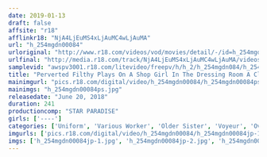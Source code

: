 ```yaml
---
date: 2019-01-13
draft: false
affsite: "r18"
afflinkr18: "NjA4LjEuMS4xLjAuMC4wLjAuMA"
url: "h_254mgdn00084"
urloriginal: "http://www.r18.com/videos/vod/movies/detail/-/id=h_254mgdn00084"
urlfinal: "http://media.r18.com/track/NjA4LjEuMS4xLjAuMC4wLjAuMA/videos/vod/movies/detail/-/id=h_254mgdn00084"
samplevid: "awspv3001.r18.com/litevideo/freepv/h/h_2/h_254mgdn084/h_254mgdn084_dmb_w.mp4"
title: "Perverted Filthy Plays On A Shop Girl In The Dressing Room A Closed Room Peeping Special 240 Minutes"
mainimgurl: "pics.r18.com/digital/video/h_254mgdn00084/h_254mgdn00084ps.jpg"
mainimgs: "h_254mgdn00084ps.jpg"
releasedate: "June 20, 2018"
duration: 241
productioncomp: "STAR PARADISE"
girls: ['----']
categories: ['Uniform', 'Various Worker', 'Older Sister', 'Voyeur', 'Over 4 Hours', 'Hi-Def']
imgurls: ['pics.r18.com/digital/video/h_254mgdn00084/h_254mgdn00084jp-1.jpg', 'pics.r18.com/digital/video/h_254mgdn00084/h_254mgdn00084jp-2.jpg', 'pics.r18.com/digital/video/h_254mgdn00084/h_254mgdn00084jp-3.jpg', 'pics.r18.com/digital/video/h_254mgdn00084/h_254mgdn00084jp-4.jpg', 'pics.r18.com/digital/video/h_254mgdn00084/h_254mgdn00084jp-5.jpg', 'pics.r18.com/digital/video/h_254mgdn00084/h_254mgdn00084jp-6.jpg', 'pics.r18.com/digital/video/h_254mgdn00084/h_254mgdn00084jp-7.jpg', 'pics.r18.com/digital/video/h_254mgdn00084/h_254mgdn00084jp-8.jpg', 'pics.r18.com/digital/video/h_254mgdn00084/h_254mgdn00084jp-9.jpg', 'pics.r18.com/digital/video/h_254mgdn00084/h_254mgdn00084jp-10.jpg', 'pics.r18.com/digital/video/h_254mgdn00084/h_254mgdn00084jp-11.jpg', 'pics.r18.com/digital/video/h_254mgdn00084/h_254mgdn00084jp-12.jpg', 'pics.r18.com/digital/video/h_254mgdn00084/h_254mgdn00084jp-13.jpg', 'pics.r18.com/digital/video/h_254mgdn00084/h_254mgdn00084jp-14.jpg', 'pics.r18.com/digital/video/h_254mgdn00084/h_254mgdn00084jp-15.jpg', 'pics.r18.com/digital/video/h_254mgdn00084/h_254mgdn00084jp-16.jpg', 'pics.r18.com/digital/video/h_254mgdn00084/h_254mgdn00084jp-17.jpg', 'pics.r18.com/digital/video/h_254mgdn00084/h_254mgdn00084jp-18.jpg', 'pics.r18.com/digital/video/h_254mgdn00084/h_254mgdn00084jp-19.jpg', 'pics.r18.com/digital/video/h_254mgdn00084/h_254mgdn00084jp-20.jpg']
imgs: ['h_254mgdn00084jp-1.jpg', 'h_254mgdn00084jp-2.jpg', 'h_254mgdn00084jp-3.jpg', 'h_254mgdn00084jp-4.jpg', 'h_254mgdn00084jp-5.jpg', 'h_254mgdn00084jp-6.jpg', 'h_254mgdn00084jp-7.jpg', 'h_254mgdn00084jp-8.jpg', 'h_254mgdn00084jp-9.jpg', 'h_254mgdn00084jp-10.jpg', 'h_254mgdn00084jp-11.jpg', 'h_254mgdn00084jp-12.jpg', 'h_254mgdn00084jp-13.jpg', 'h_254mgdn00084jp-14.jpg', 'h_254mgdn00084jp-15.jpg', 'h_254mgdn00084jp-16.jpg', 'h_254mgdn00084jp-17.jpg', 'h_254mgdn00084jp-18.jpg', 'h_254mgdn00084jp-19.jpg', 'h_254mgdn00084jp-20.jpg']
---
```

